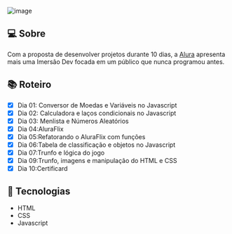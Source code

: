 ![image](https://user-images.githubusercontent.com/62822641/112687441-4328a180-8e56-11eb-8ee6-e6b72c51aa1c.png)

 ## 💻 Sobre
 
 Com a proposta de desenvolver projetos durante 10 dias, a [Alura](https://www.alura.com.br) apresenta mais uma Imersão Dev focada em um público que nunca programou antes.
 ## 📚 Roteiro

- [x] Dia 01: Conversor de Moedas e Variáveis no Javascript
- [x] Dia 02: Calculadora e laços condicionais no Javascript
- [x] Dia 03: Menlista e Números Aleatórios
- [x] Dia 04:AluraFlix
- [x] Dia 05:Refatorando o AluraFlix com funções
- [x] Dia 06:Tabela de classificação e objetos no Javascript
- [x] Dia 07:Trunfo e lógica do jogo
- [x] Dia 09:Trunfo, imagens e manipulação do HTML e CSS
- [x] Dia 10:Certificard
## 💼 Tecnologias

- HTML
- CSS
- Javascript
